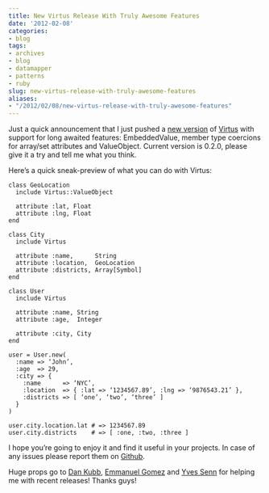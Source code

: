 ```yaml
---
title: New Virtus Release With Truly Awesome Features
date: '2012-02-08'
categories:
- blog
tags:
- archives
- blog
- datamapper
- patterns
- ruby
slug: new-virtus-release-with-truly-awesome-features
aliases:
- "/2012/02/08/new-virtus-release-with-truly-awesome-features"
---
```


Just a quick announcement that I just pushed a [new version](https://rubygems.org/gems/virtus/versions/0.2.0) of [Virtus](https://github.com/solnic/virtus) with support for long awaited features: EmbeddedValue, member type coercions for array/set attributes and ValueObject. Current version is 0.2.0, please give it a try and tell me what you think.

Here’s a quick sneak-preview of what you can do with Virtus:

```generic
class GeoLocation
  include Virtus::ValueObject

  attribute :lat, Float
  attribute :lng, Float
end

class City
  include Virtus

  attribute :name,      String
  attribute :location,  GeoLocation
  attribute :districts, Array[Symbol]
end

class User
  include Virtus

  attribute :name, String
  attribute :age,  Integer

  attribute :city, City
end

user = User.new(
  :name => ‘John’,
  :age  => 29,
  :city => {
    :name      => ‘NYC’,
    :location  => { :lat => ‘1234567.89’, :lng => ‘9876543.21’ },
    :districts => [ ‘one’, ‘two’, ‘three’ ]
  }
)

user.city.location.lat # => 1234567.89
user.city.districts    # => [ :one, :two, :three ]

```

I hope you’re going to enjoy it and find it useful in your projects. In case of any issues please report them on [Github](https://github.com/solnic/virtus/issues).

Huge props go to [Dan Kubb](https://github.com/dkubb), [Emmanuel Gomez](https://github.com/emmanuel) and [Yves Senn](https://github.com/senny) for helping me with recent releases! Thanks guys!
